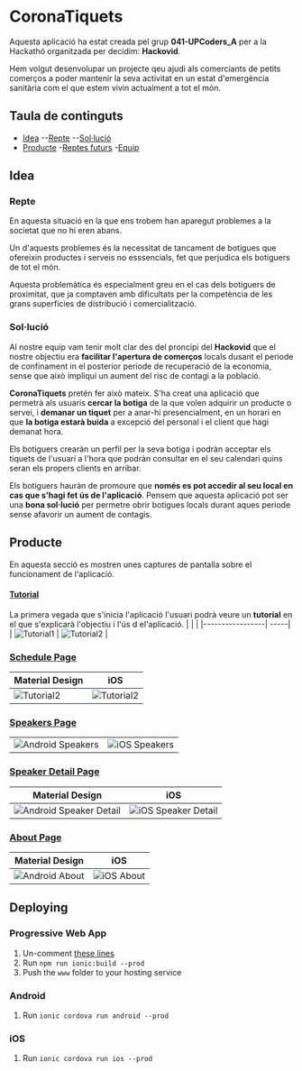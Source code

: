 # CoronaTiquets

Aquesta aplicació ha estat creada pel grup **041-UPCoders_A** per a la Hackathó organitzada per decidim: **Hackovid**.

Hem volgut desenvolupar un projecte qeu ajudi als comerciants de petits comerços a poder mantenir la seva activitat en un estat d'emergència sanitària com el que estem vivin actualment a tot el món.


## Taula de continguts
- [Idea](#Idea)
--[Repte](#Repte)
--[Sol·lució](#Sol·lució)
- [Producte](#Producte)
-[Reptes futurs](#Reptes_futurs)
-[Equip](#Equip)


## Idea

### Repte
En aquesta situació en la que ens trobem han aparegut problemes a la societat que no hi eren abans.

Un d'aquests problemes és la necessitat de tancament de botigues que ofereixin productes i serveis no esssencials, fet que perjudica els botiguers de tot el món.

Aquesta problemàtica és especialment greu en el cas dels botiguers de proximitat, que ja comptaven amb dificultats per la competència de les grans superfícies de distribució i comercialització.

### Sol·lució

Al nostre equip vam tenir molt clar des del proncipi del **Hackovid** que el nostre objectiu era **facilitar l'apertura de comerços** locals dusant el periode de confinament in el posterior període de recuperació de la economia, sense que això impliqui un aument del risc de contagi a la població.

**CoronaTiquets** pretén fer això mateix. S'ha creat una aplicació que permetrà als usuaris **cercar la botiga** de la que volen adquirir un producte o servei, i **demanar un tiquet** per a anar-hi presencialment, en un horari en que **la botiga estarà buida** a excepció del personal i el client que hagi demanat hora.

Els botiguers crearàn un perfil per la seva botiga i podràn acceptar els tiquets de l'usuari a l'hora que podràn consultar en el seu calendari quins seran els propers clients en arribar.

Els botiguers hauràn de promoure que **només es pot accedir al seu local en cas que s'hagi fet ús de l'aplicació**. Pensem que aquesta aplicació pot ser una **bona sol·lució** per permetre obrir botigues locals durant aques periode sense afavorir un aument de contagis.

## Producte

En aquesta secció es mostren unes captures de pantalla sobre el funcionament de l'aplicació.


#### [Tutorial](https://github.com/ionic-team/ionic-conference-app/blob/master/src/app/pages/tutorial/tutorial.html)

La primera vegada que s'inicia l'aplicació l'usuari podrà veure un **tutorial** en el que s'explicarà l'objectiu i l'ús d el'aplicació.
|   |   |
|-----------------| -----|
| ![Tutorial1](/resources/screenshots/tutorial1.jpeg) | ![Tutorial2](/resources/screenshots/tutorial2.jpeg) |



### [Schedule Page](https://github.com/ionic-team/ionic-conference-app/blob/master/src/app/pages/schedule/schedule.html)

| Material Design  | iOS  |
| -----------------| -----|
| ![Tutorial2](/resources/screenshots/ios-speakers.png) | ![Tutorial2](/resources/screenshots/tutorial2.jpeg) |

### [Speakers Page](https://github.com/ionic-team/ionic-conference-app/blob/master/src/app/pages/speaker-list/speaker-list.html)
|||
| -----------------| -----|
| ![Android Speakers](/resources/screenshots/android-speakers.png) | ![iOS Speakers](/resources/screenshots/ios-speakers.png) |

### [Speaker Detail Page](https://github.com/ionic-team/ionic-conference-app/blob/master/src/app/pages/speaker-detail/speaker-detail.html)

| Material Design  | iOS  |
| -----------------| -----|
| ![Android Speaker Detail](/resources/screenshots/android-speaker-detail.png) | ![iOS Speaker Detail](/resources/screenshots/ios-speaker-detail.png) |

### [About Page](https://github.com/ionic-team/ionic-conference-app/blob/master/src/app/pages/about/about.html)

| Material Design  | iOS  |
| -----------------| -----|
| ![Android About](/resources/screenshots/android-about.png) | ![iOS About](/resources/screenshots/ios-about.png) |


## Deploying

### Progressive Web App

1. Un-comment [these lines](https://github.com/ionic-team/ionic2-app-base/blob/master/src/index.html#L21)
2. Run `npm run ionic:build --prod`
3. Push the `www` folder to your hosting service

### Android

1. Run `ionic cordova run android --prod`

### iOS

1. Run `ionic cordova run ios --prod`
